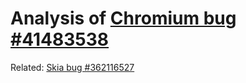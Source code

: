 # Analysis of [Chromium bug #41483538](https://issues.chromium.org/issues/41483538)

Related: [Skia bug #362116527](https://issues.skia.org/issues/362116527)
